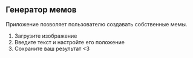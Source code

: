 ## Генератор мемов 


Приложение позволяет пользователю создавать собственные мемы.


1. Загрузите изображение
2. Введите текст и настройте его положение 
3. Сохраните ваш результат <3